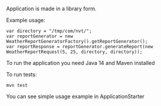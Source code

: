 Application is made in a library form. 

Example usage: 
```
var directory = "/tmp/com/nvt/";
var reportGenerator = new WeatherReportGeneratorFactory().getReportGenerator();
var reportResponse = reportGenerator.generateReport(new WeatherReportRequest(5, 25, directory, directory));
```

To run the application you need Java 14 and Maven installed 

To run tests:
```
mvn test
```

You can see simple usage example in ApplicationStarter
